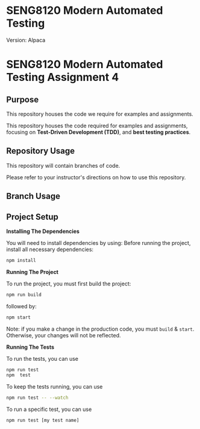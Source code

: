 # SENG8120 Modern Automated Testing 

Version: Alpaca
# SENG8120 Modern Automated Testing Assignment 4

## Purpose

This repository houses the code we require for examples and assignments.

This repository houses the code required for examples and assignments, focusing on **Test-Driven Development (TDD)**, and **best testing practices**.

## Repository Usage

This repository will contain branches of code.

Please refer to your instructor's directions on how to use this repository.

## Branch Usage
## Project Setup

**Installing The Dependencies**

You will need to install dependencies by using:
Before running the project, install all necessary dependencies:  

```bash
npm install
```

**Running The Project**

To run the project, you must first build the project:

```bash
npm run build
```

followed by:

```bash
npm start
```

Note:  if you make a change in the production code, you must `build` & `start`.
Otherwise, your changes will not be reflected.

**Running The Tests**

To run the tests, you can use

```bash
npm run test
npm  test
```

To keep the tests running, you can use

```bash
npm run test -- --watch
```

To run a specific test, you can use

```bash
npm run test [my test name]
```

